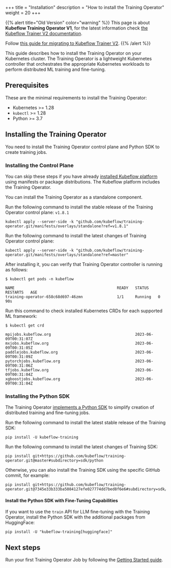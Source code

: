 +++
title = "Installation"
description = "How to install the Training Operator"
weight = 20
+++

{{% alert title="Old Version" color="warning" %}}
This page is about **Kubeflow Training Operator V1**, for the latest information check
[the Kubeflow Trainer V2 documentation](/docs/components/trainer).

Follow [this guide for migrating to Kubeflow Trainer V2](/docs/components/trainer/operator-guides/migration).
{{% /alert %}}

This guide describes how to install the Training Operator on your Kubernetes cluster.
The Training Operator is a lightweight Kubernetes controller that orchestrates the
appropriate Kubernetes workloads to perform distributed ML training and fine-tuning.

## Prerequisites

These are the minimal requirements to install the Training Operator:

- Kubernetes >= 1.28
- `kubectl` >= 1.28
- Python >= 3.7

## Installing the Training Operator

You need to install the Training Operator control plane and Python SDK to create training jobs.

### Installing the Control Plane

You can skip these steps if you have already
[installed Kubeflow platform](https://www.kubeflow.org/docs/started/installing-kubeflow/)
using manifests or package distributions. The Kubeflow platform includes the Training Operator.

You can install the Training Operator as a standalone component.

Run the following command to install the stable release of the Training Operator control plane: `v1.8.1`

```shell
kubectl apply --server-side -k "github.com/kubeflow/training-operator.git/manifests/overlays/standalone?ref=v1.8.1"
```

Run the following command to install the latest changes of Training Operator control plane:

```shell
kubectl apply --server-side -k "github.com/kubeflow/training-operator.git/manifests/overlays/standalone?ref=master"
```

After installing it, you can verify that Training Operator controller is running as follows:

```shell
$ kubectl get pods -n kubeflow

NAME                                             READY   STATUS    RESTARTS   AGE
training-operator-658c68d697-46zmn               1/1     Running   0          90s
```

Run this command to check installed Kubernetes CRDs for each supported ML framework:

```shell
$ kubectl get crd

mpijobs.kubeflow.org                                     2023-06-09T00:31:07Z
mxjobs.kubeflow.org                                      2023-06-09T00:31:05Z
paddlejobs.kubeflow.org                                  2023-06-09T00:31:09Z
pytorchjobs.kubeflow.org                                 2023-06-09T00:31:06Z
tfjobs.kubeflow.org                                      2023-06-09T00:31:04Z
xgboostjobs.kubeflow.org                                 2023-06-09T00:31:04Z
```

### Installing the Python SDK

The Training Operator [implements a Python SDK](https://pypi.org/project/kubeflow-training/)
to simplify creation of distributed training and fine-tuning jobs.

Run the following command to install the latest stable release of the Training SDK:

```shell
pip install -U kubeflow-training
```

Run the following command to install the latest changes of Training SDK:

```shell
pip install git+https://github.com/kubeflow/training-operator.git@master#subdirectory=sdk/python
```

Otherwise, you can also install the Training SDK using the specific GitHub commit, for example:

```shell
pip install git+https://github.com/kubeflow/training-operator.git@7345e33b333ba5084127efe027774dd7bed8f6e6#subdirectory=sdk/python
```

#### Install the Python SDK with Fine-Tuning Capabilities

If you want to use the `train` API for LLM fine-tuning with the Training Operator, install the Python SDK
with the additional packages from HuggingFace:

```shell
pip install -U "kubeflow-training[huggingface]"
```

## Next steps

Run your first Training Operator Job by following the [Getting Started guide](/docs/components/trainer/legacy-v1/getting-started/).
